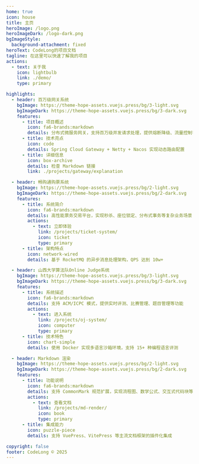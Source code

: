 ```yaml
---
home: true
icon: house
title: 主页
heroImage: /logo.png
heroImageDark: /logo-dark.png
bgImageStyle:
  background-attachment: fixed
heroText: CodeLong的项目文档
tagline: 在这里可以快速了解我的项目
actions:
  - text: 关于我
    icon: lightbulb
    link: ./demo/
    type: primary

highlights:
  - header: 百万级网关系统
    bgImage: https://theme-hope-assets.vuejs.press/bg/3-light.svg
    bgImageDark: https://theme-hope-assets.vuejs.press/bg/3-dark.svg
    features:
      - title: 项目概述
        icon: fa6-brands:markdown
        details: 分布式微服务网关，支持百万级并发请求处理，提供熔断降级、流量控制等核心能力
      - title: 技术亮点
        icon: code
        details: Spring Cloud Gateway + Netty + Nacos 实现动态路由配置
      - title: 详细信息
        icon: box-archive
        details: 检查 Markdown 链接
        link: ./projects/gateway/explanation

  - header: 畅购通购票系统
    bgImage: https://theme-hope-assets.vuejs.press/bg/2-light.svg
    bgImageDark: https://theme-hope-assets.vuejs.press/bg/2-dark.svg
    features:
      - title: 系统简介
        icon: fa6-brands:markdown
        details: 高性能票务交易平台，实现秒杀、座位锁定、分布式事务等复杂业务场景
        actions:
          - text: 立即体验
            link: /projects/ticket-system/
            icon: ticket
            type: primary
      - title: 架构特点
        icon: network-wired
        details: 基于 RocketMQ 的异步消息处理架构，QPS 达到 10w+

  - header: 山西大学算法队Online Judge系统
    bgImage: https://theme-hope-assets.vuejs.press/bg/3-light.svg
    bgImageDark: https://theme-hope-assets.vuejs.press/bg/3-dark.svg
    features:
      - title: 系统描述
        icon: fa6-brands:markdown
        details: 支持 ACM/ICPC 模式，提供实时评测、比赛管理、题目管理等功能
        actions:
          - text: 进入系统
            link: /projects/oj-system/
            icon: computer
            type: primary
      - title: 技术特色
        icon: chart-simple
        details: 使用 Docker 实现多语言沙箱环境，支持 15+ 种编程语言评测

  - header: Markdown 渲染
    bgImage: https://theme-hope-assets.vuejs.press/bg/2-light.svg
    bgImageDark: https://theme-hope-assets.vuejs.press/bg/2-dark.svg
    features:
      - title: 功能说明
        icon: fa6-brands:markdown
        details: 支持 CommonMark 规范扩展，实现流程图、数学公式、交互式代码块等特色功能
        actions:
          - text: 查看文档
            link: /projects/md-render/
            icon: book
            type: primary
      - title: 集成能力
        icon: puzzle-piece
        details: 支持 VuePress、VitePress 等主流文档框架的插件化集成

copyright: false
footer: CodeLong © 2025
---
```

